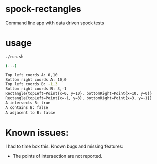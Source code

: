 # spock-rectangles
Command line app with data driven spock tests

# usage

```bash
./run.sh

(...)

Top left coords A: 0,10
Bottom right coords A: 10,0
Top left coords B: -1,3
Bottom right coords B: 3,-1
Rectangle{topLeft=Point{x=0, y=10}, bottomRight=Point{x=10, y=0}}
Rectangle{topLeft=Point{x=-1, y=3}, bottomRight=Point{x=3, y=-1}}
A intersects B: true
A contains B: false
A adjacent to B: false

```

# Known issues:

I had to time box this. Known bugs and missing features:
- The points of intersection are not reported.